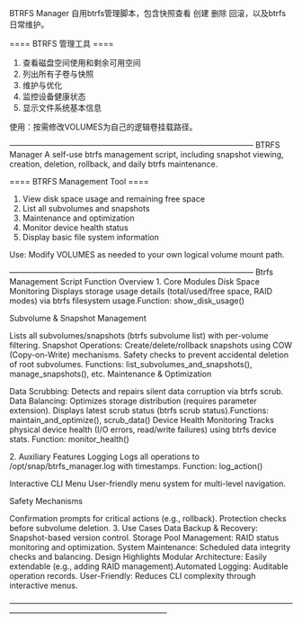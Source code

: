 BTRFS Manager
自用btrfs管理脚本，包含快照查看 创建 删除 回滚，以及btrfs日常维护。

==== BTRFS 管理工具 ====
1) 查看磁盘空间使用和剩余可用空间
2) 列出所有子卷与快照
3) 维护与优化
4) 监控设备健康状态
5) 显示文件系统基本信息

使用：按需修改VOLUMES为自己的逻辑卷挂载路径。

———————————————————————————————
BTRFS Manager
A self-use btrfs management script, including snapshot viewing, creation, deletion, rollback, and daily btrfs maintenance.

==== BTRFS Management Tool ====
1) View disk space usage and remaining free space
2) List all subvolumes and snapshots
3) Maintenance and optimization
4) Monitor device health status
5) Display basic file system information

Use: Modify VOLUMES as needed to your own logical volume mount path.


———————————————————————————————
Btrfs Management Script Function Overview
​1. Core Modules
​Disk Space Monitoring
Displays storage usage details (total/used/free space, RAID modes) via btrfs filesystem usage.
​Function: show_disk_usage()

​Subvolume & Snapshot Management

Lists all subvolumes/snapshots (btrfs subvolume list) with per-volume filtering.
​Snapshot Operations: Create/delete/rollback snapshots using COW (Copy-on-Write) mechanisms.
Safety checks to prevent accidental deletion of root subvolumes.
​Functions: list_subvolumes_and_snapshots(), manage_snapshots(), etc.
​Maintenance & Optimization

​Data Scrubbing: Detects and repairs silent data corruption via btrfs scrub.
​Data Balancing: Optimizes storage distribution (requires parameter extension).
Displays latest scrub status (btrfs scrub status).
​Functions: maintain_and_optimize(), scrub_data()
​Device Health Monitoring
Tracks physical device health (I/O errors, read/write failures) using btrfs device stats.
​Function: monitor_health()

​2. Auxiliary Features
​Logging
Logs all operations to /opt/snap/btrfs_manager.log with timestamps.
​Function: log_action()

​Interactive CLI Menu
User-friendly menu system for multi-level navigation.

​Safety Mechanisms

Confirmation prompts for critical actions (e.g., rollback).
Protection checks before subvolume deletion.
​3. Use Cases
​Data Backup & Recovery: Snapshot-based version control.
​Storage Pool Management: RAID status monitoring and optimization.
​System Maintenance: Scheduled data integrity checks and balancing.
​Design Highlights
​Modular Architecture: Easily extendable (e.g., adding RAID management).
​Automated Logging: Auditable operation records.
​User-Friendly: Reduces CLI complexity through interactive menus.

————————————————————————————————————————————————————————

